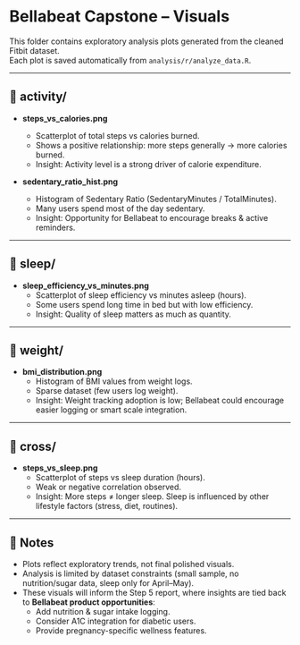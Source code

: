 # Bellabeat Capstone – Visuals

This folder contains exploratory analysis plots generated from the cleaned Fitbit dataset.  
Each plot is saved automatically from `analysis/r/analyze_data.R`.

---

## 📂 activity/
- **steps_vs_calories.png**  
  - Scatterplot of total steps vs calories burned.  
  - Shows a positive relationship: more steps generally → more calories burned.  
  - Insight: Activity level is a strong driver of calorie expenditure.

- **sedentary_ratio_hist.png**  
  - Histogram of Sedentary Ratio (SedentaryMinutes / TotalMinutes).  
  - Many users spend most of the day sedentary.  
  - Insight: Opportunity for Bellabeat to encourage breaks & active reminders.

---

## 📂 sleep/
- **sleep_efficiency_vs_minutes.png**  
  - Scatterplot of sleep efficiency vs minutes asleep (hours).  
  - Some users spend long time in bed but with low efficiency.  
  - Insight: Quality of sleep matters as much as quantity.

---

## 📂 weight/
- **bmi_distribution.png**  
  - Histogram of BMI values from weight logs.  
  - Sparse dataset (few users log weight).  
  - Insight: Weight tracking adoption is low; Bellabeat could encourage easier logging or smart scale integration.

---

## 📂 cross/
- **steps_vs_sleep.png**  
  - Scatterplot of steps vs sleep duration (hours).  
  - Weak or negative correlation observed.  
  - Insight: More steps ≠ longer sleep. Sleep is influenced by other lifestyle factors (stress, diet, routines).

---

## 📝 Notes
- Plots reflect exploratory trends, not final polished visuals.  
- Analysis is limited by dataset constraints (small sample, no nutrition/sugar data, sleep only for April–May).  
- These visuals will inform the Step 5 report, where insights are tied back to **Bellabeat product opportunities**:
  - Add nutrition & sugar intake logging.  
  - Consider A1C integration for diabetic users.  
  - Provide pregnancy-specific wellness features.  